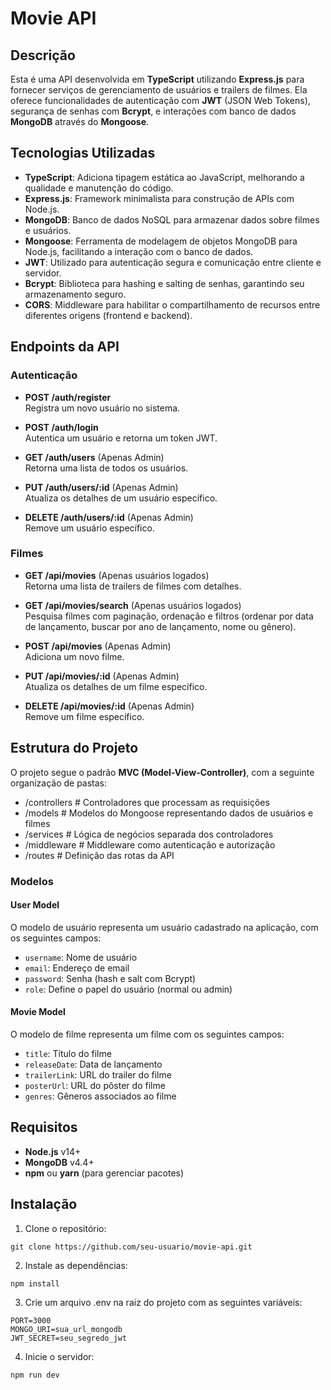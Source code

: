 # Movie API

## Descrição

Esta é uma API desenvolvida em **TypeScript** utilizando **Express.js** para fornecer serviços de gerenciamento de usuários e trailers de filmes. Ela oferece funcionalidades de autenticação com **JWT** (JSON Web Tokens), segurança de senhas com **Bcrypt**, e interações com banco de dados **MongoDB** através do **Mongoose**.

## Tecnologias Utilizadas

- **TypeScript**: Adiciona tipagem estática ao JavaScript, melhorando a qualidade e manutenção do código.
- **Express.js**: Framework minimalista para construção de APIs com Node.js.
- **MongoDB**: Banco de dados NoSQL para armazenar dados sobre filmes e usuários.
- **Mongoose**: Ferramenta de modelagem de objetos MongoDB para Node.js, facilitando a interação com o banco de dados.
- **JWT**: Utilizado para autenticação segura e comunicação entre cliente e servidor.
- **Bcrypt**: Biblioteca para hashing e salting de senhas, garantindo seu armazenamento seguro.
- **CORS**: Middleware para habilitar o compartilhamento de recursos entre diferentes origens (frontend e backend).

## Endpoints da API

### Autenticação

- **POST /auth/register**  
  Registra um novo usuário no sistema.

- **POST /auth/login**  
  Autentica um usuário e retorna um token JWT.

- **GET /auth/users** (Apenas Admin)  
  Retorna uma lista de todos os usuários.

- **PUT /auth/users/:id** (Apenas Admin)  
  Atualiza os detalhes de um usuário específico.

- **DELETE /auth/users/:id** (Apenas Admin)  
  Remove um usuário específico.

### Filmes

- **GET /api/movies** (Apenas usuários logados)  
  Retorna uma lista de trailers de filmes com detalhes.

- **GET /api/movies/search** (Apenas usuários logados)  
  Pesquisa filmes com paginação, ordenação e filtros (ordenar por data de lançamento, buscar por ano de lançamento, nome ou gênero).

- **POST /api/movies** (Apenas Admin)  
  Adiciona um novo filme.

- **PUT /api/movies/:id** (Apenas Admin)  
  Atualiza os detalhes de um filme específico.

- **DELETE /api/movies/:id** (Apenas Admin)  
  Remove um filme específico.

## Estrutura do Projeto

O projeto segue o padrão **MVC (Model-View-Controller)**, com a seguinte organização de pastas:

- /controllers # Controladores que processam as requisições 
- /models # Modelos do Mongoose representando dados de usuários e filmes 
- /services # Lógica de negócios separada dos controladores 
- /middleware # Middleware como autenticação e autorização 
- /routes # Definição das rotas da API

### Modelos

#### User Model

O modelo de usuário representa um usuário cadastrado na aplicação, com os seguintes campos:

- `username`: Nome de usuário
- `email`: Endereço de email
- `password`: Senha (hash e salt com Bcrypt)
- `role`: Define o papel do usuário (normal ou admin)

#### Movie Model

O modelo de filme representa um filme com os seguintes campos:

- `title`: Título do filme
- `releaseDate`: Data de lançamento
- `trailerLink`: URL do trailer do filme
- `posterUrl`: URL do pôster do filme
- `genres`: Gêneros associados ao filme

## Requisitos

- **Node.js** v14+
- **MongoDB** v4.4+
- **npm** ou **yarn** (para gerenciar pacotes)

## Instalação

1. Clone o repositório:

```
git clone https://github.com/seu-usuario/movie-api.git 
```

2. Instale as dependências:

```
npm install 
```

3. Crie um arquivo .env na raiz do projeto com as seguintes variáveis:

```
PORT=3000
MONGO_URI=sua_url_mongodb
JWT_SECRET=seu_segredo_jwt 
```

4. Inicie o servidor:
```
npm run dev
```